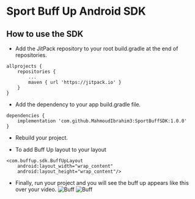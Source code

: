 # Sport Buff Up Android SDK

## How to use the SDK
- Add the JitPack repository to your root build.gradle at the end of repositories.
```
allprojects {
    repositories {
        ...
        maven { url 'https://jitpack.io' }
    }
}
```

- Add the dependency to your app build.gradle file.
```
dependencies {
    implementation 'com.github.MahmoudIbrahim3:SportBuffSDK:1.0.0'
}
```


- Rebuild your project.

- To add Buff Up layout to your layout
```
<com.buffup.sdk.BuffUpLayout
    android:layout_width="wrap_content"
    android:layout_height="wrap_content"/>
```

- Finally, run your project and you will see the buff up appears like this over your video.
![Buff](1.jpeg)
![Buff](2.jpeg)



